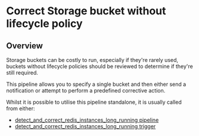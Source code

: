 # Correct Storage bucket without lifecycle policy

## Overview

Storage buckets can be costly to run, especially if they're rarely used, buckets without lifecycle policies should be reviewed to determine if they're still required.

This pipeline allows you to specify a single bucket and then either send a notification or attempt to perform a predefined corrective action.

Whilst it is possible to utilise this pipeline standalone, it is usually called from either:
- [detect_and_correct_redis_instances_long_running pipeline](https://hub.flowpipe.io/mods/turbot/gcp_thrifty/pipelines/gcp_thrifty.pipeline.detect_and_correct_redis_instances_long_running)
- [detect_and_correct_redis_instances_long_running trigger](https://hub.flowpipe.io/mods/turbot/gcp_thrifty/triggers/gcp_thrifty.trigger.query.detect_and_correct_redis_instances_long_running)